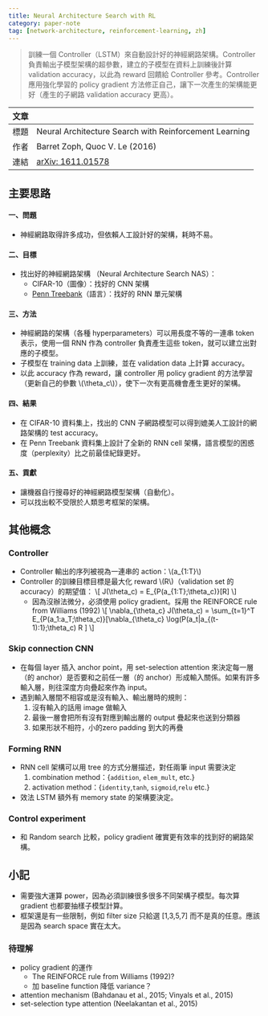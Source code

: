 ```yaml
---
title: Neural Architecture Search with RL 
category: paper-note
tag: [network-architecture, reinforcement-learning, zh]
---
```


> 訓練一個 Controller（LSTM）來自動設計好的神經網路架構。Controller 負責輸出子模型架構的超參數，建立的子模型在資料上訓練後計算 validation accuracy，以此為 reward 回饋給 Controller 參考。Controller 應用強化學習的 policy gradient 方法修正自己，讓下一次產生的架構能更好（產生的子網路 validation accuracy 更高）。

| 文章 |  |
|-----|-----|
| 標題 | Neural Architecture Search with Reinforcement Learning |  
| 作者 | Barret Zoph, Quoc V. Le (2016) |
| 連結 | [arXiv: 1611.01578](https://arxiv.org/abs/1611.01578)| 


## 主要思路

#### 一、問題
* 神經網路取得許多成功，但依賴人工設計好的架構，耗時不易。

#### 二、目標
* 找出好的神經網路架構 （Neural Architecture Search NAS）：
    * CIFAR-10（圖像）：找好的 CNN 架構
    * [Penn Treebank](https://web.archive.org/web/19970614160127/http://www.cis.upenn.edu/~treebank/)（語言）：找好的 RNN 單元架構

#### 三、方法

* 神經網路的架構（各種 hyperparameters）可以用長度不等的一連串 token 表示，使用一個 RNN 作為 controller 負責產生這些 token，就可以建立出對應的子模型。
* 子模型在 training data 上訓練，並在 validation data 上計算 accuracy。
* 以此 accuracy 作為 reward，讓 controller 用 policy gradient 的方法學習（更新自己的參數 \\(\theta_c\\)），使下一次有更高機會產生更好的架構。  
 
#### 四、結果

* 在 CIFAR-10 資料集上，找出的 CNN 子網路模型可以得到媲美人工設計的網路架構的 test accuracy。
* 在 Penn Treebank 資料集上設計了全新的 RNN cell 架構，語言模型的困惑度（perplexity）比之前最佳紀錄更好。

#### 五、貢獻

* 讓機器自行搜尋好的神經網路模型架構（自動化）。
* 可以找出較不受限於人類思考框架的架構。

## 其他概念

### Controller 

* Controller 輸出的序列被視為一連串的 action：\\(a_{1:T}\\)
* Controller 的訓練目標目標是最大化 reward \\(R\\)（validation set 的 accuracy）的期望值： 
\\[ J(\theta_c) = E_{P(a_{1:T};\theta_c)}[R] \\]
    * 因為沒辦法微分，必須使用 policy gradient。採用 the REINFORCE rule from Williams (1992) 
\\[ \nabla_{\theta_c} J(\theta_c) = \sum_{t=1}^T E_{P(a_1:a_T;\theta_c)}[\nabla_{\theta_c} \log(P(a_t|a_{(t-1):1};\theta_c) R ]  \\] 

### Skip connection CNN

* 在每個 layer 插入 anchor point，用 set-selection attention 來決定每一層（的 anchor）是否要和之前任一層（的 anchor）形成輸入關係。如果有許多輸入層，則往深度方向疊起來作為 input。
* 遇到輸入層間不相容或是沒有輸入、輸出層時的規則：
    1. 沒有輸入的話用 image 做輸入
    2. 最後一層會把所有沒有對應到輸出層的 output 疊起來也送到分類器      
    3. 如果形狀不相符，小的zero padding 到大的再疊

### Forming RNN

* RNN cell 架構可以用 tree 的方式分層描述，對任兩筆 input 需要決定
    1. combination method：{`addition`, `elem_mult`, etc.}
    2. activation method：{`identity`,`tanh`, `sigmoid`,`relu` etc.}
* 效法 LSTM 額外有 memory state 的架構要決定。
 
### Control experiment

* 和 Random search 比較，policy gradient 確實更有效率的找到好的網路架構。
 
 
## 小記

* 需要強大運算 power，因為必須訓練很多很多不同架構子模型。每次算 gradient 也都要抽樣子模型計算。
* 框架還是有一些限制，例如 filter size 只給選 [1,3,5,7] 而不是真的任意。應該是因為 search space 實在太大。 


### 待理解

* policy gradient 的運作
    * The REINFORCE rule from Williams (1992)?
    * 加 baseline function 降低 variance？
* attention mechanism (Bahdanau et al., 2015; Vinyals et al., 2015)
* set-selection type attention (Neelakantan et al., 2015)
